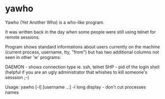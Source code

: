 # yawho

Yawho (Yet Another Who) is a who-like program.

It was written back in the day when some people were still using telnet for remote sessions.

Program shows standard informations about users currently on the machine
(current process, username, tty, "from")
but has two additional columns not seen in other 'w' programs:

DAEMON - shows connection type ie. ssh, telnet
SHP - pid of the login shell (helpful if you are an ugly administrator
	that whishes to kill someone's sesssion ;-)

Usage: yawho [-l] [username ...]
	-l	long display - don't cut processes names
 
